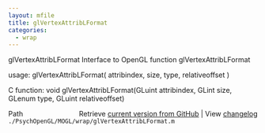 ```yaml
---
layout: mfile
title: glVertexAttribLFormat
categories:
  - wrap
---
```


glVertexAttribLFormat  Interface to OpenGL function glVertexAttribLFormat

usage:  glVertexAttribLFormat\( attribindex, size, type, relativeoffset \)

C function:  void glVertexAttribLFormat\(GLuint attribindex, GLint size, GLenum type, GLuint relativeoffset\)


<div class="code_header" style="text-align:right;">
  <span style="float:left;">Path&nbsp;&nbsp;</span> <span class="counter">Retrieve <a href=
  "https://raw.github.com/Psychtoolbox-3/Psychtoolbox-3/beta/./PsychOpenGL/MOGL/wrap/glVertexAttribLFormat.m">current version from GitHub</a> | View <a href=
  "https://github.com/Psychtoolbox-3/Psychtoolbox-3/commits/beta/./PsychOpenGL/MOGL/wrap/glVertexAttribLFormat.m">changelog</a></span>
</div>
<div class="code">
  <code>./PsychOpenGL/MOGL/wrap/glVertexAttribLFormat.m</code>
</div>
